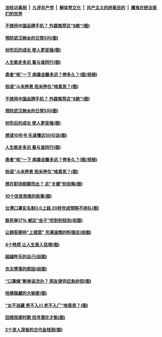 

####  [法轮功真相](../../../../basic/blob/master/README.md?t=04250331) &nbsp;|&nbsp; [九评共产党](../../../../9ping.md/blob/master/README.md?t=04250331) &nbsp;|&nbsp; [解体党文化](../../../../jtdwh.md/blob/master/README.md?t=04250331)  &nbsp;|&nbsp; [共产主义的终极目的](../../../../gczydzjmd.md/blob/master/README.md?t=04250331) &nbsp;|&nbsp; [魔鬼在统治我们的世界](../../../../mgztzwmdsj.md/blob/master/README.md?t=04250331) 

#### [不想用中国品牌手机？ 外媒推荐这“8款”(图)](../pages/p8/930914.md?t=04250331) 

#### [预防武汉肺炎的日常5问(图)](../pages/p8/930906.md?t=04250331) 

#### [创伤后的成长 使人更坚强(图)](../pages/p8/930873.md?t=04250331) 

#### [人生能走多远 看与谁同行(图)](../pages/p8/930588.md?t=04250331) 

#### [患者“咳”一下 病毒会飘多远？停多久？(图/视频)](../pages/p8/930782.md?t=04250331) 

#### [俗语“斗米养恩 担米养仇”啥意思？(图)](../pages/p8/930770.md?t=04250331) 

#### [不想用中国品牌手机？ 外媒推荐这“8款”(图)](../pages/p8/930914.md?t=04250331) 

#### [预防武汉肺炎的日常5问(图)](../pages/p8/930906.md?t=04250331) 

#### [创伤后的成长 使人更坚强(图)](../pages/p8/930873.md?t=04250331) 

#### [想读10年书 先读懂这50句话(图)](../pages/p8/930778.md?t=04250331) 

#### [人生能走多远 看与谁同行(图)](../pages/p8/930588.md?t=04250331) 

#### [患者“咳”一下 病毒会飘多远？停多久？(图/视频)](../pages/p8/930782.md?t=04250331) 

#### [俗语“斗米养恩 担米养仇”啥意思？(图)](../pages/p8/930770.md?t=04250331) 

#### [想在职场脱颖而出？ 这“关键”别忽略(图)](../pages/p8/930723.md?t=04250331) 

#### [10个改变思维的故事(图)](../pages/p8/930082.md?t=04250331) 

#### [台湾口罩实名制3.0上路 20秒完成预购不排队(图)](../pages/p8/930687.md?t=04250331) 

#### [致死率17％ 被这“虫子”咬到别轻忽(组图)](../pages/p8/930680.md?t=04250331) 

#### [让顾客期待“上错菜” 充满温情的料理店(组图)](../pages/p8/930072.md?t=04250331) 

#### [4个特质 让人生渐入佳境(图)](../pages/p8/930660.md?t=04250331) 

#### [超越昨天的自己(组图)](../pages/p8/930648.md?t=04250331) 

#### [农夫堕落的原因(组图)](../pages/p8/930570.md?t=04250331) 

#### [“口罩绳”断掉该怎办？ 网友提供应急妙招(图)](../pages/p8/930580.md?t=04250331) 

#### [哈佛隐藏的大秘密(图)](../pages/p8/930069.md?t=04250331) 

#### [“女不进藏 男不入川 老不入广”啥意思？(图)](../pages/p8/930520.md?t=04250331) 

#### [回想孩提时期 找寻潜在才能(图)](../pages/p8/930465.md?t=04250331) 

#### [2个发人深省的古代金钱观(图)](../pages/p8/930265.md?t=04250331) 

